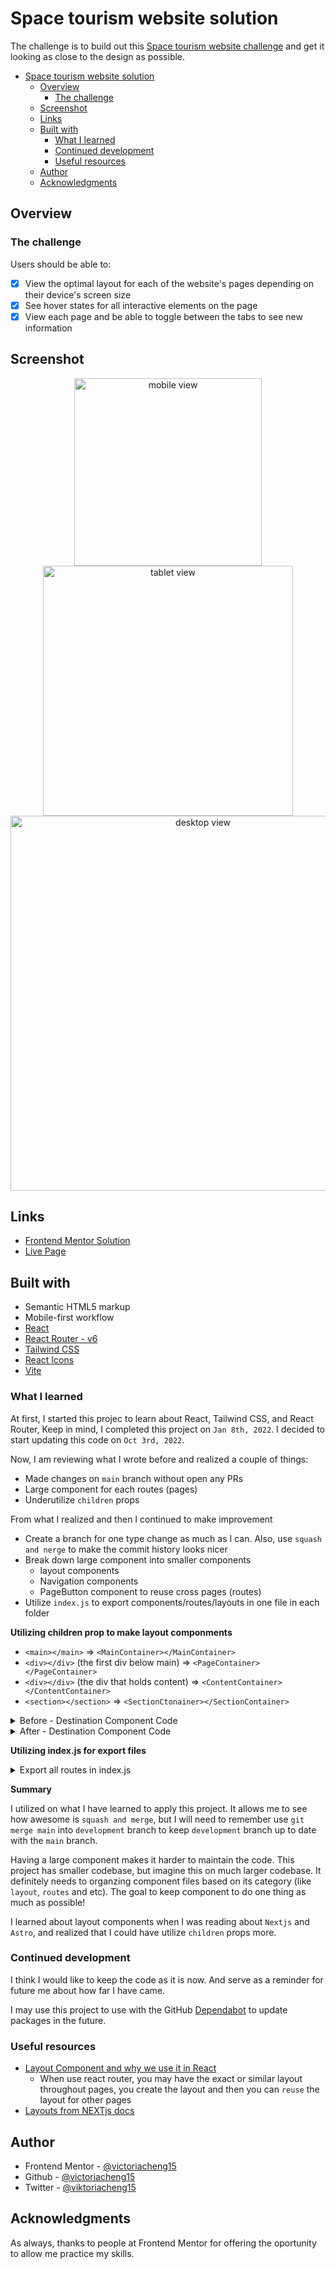 # Space tourism website solution

The challenge is to build out this [Space tourism website challenge](https://www.frontendmentor.io/challenges/space-tourism-multipage-website-gRWj1URZ3) and get it looking as close to the design as possible.

- [Space tourism website solution](#space-tourism-website-solution)
  - [Overview](#overview)
    - [The challenge](#the-challenge)
  - [Screenshot](#screenshot)
  - [Links](#links)
  - [Built with](#built-with)
    - [What I learned](#what-i-learned)
    - [Continued development](#continued-development)
    - [Useful resources](#useful-resources)
  - [Author](#author)
  - [Acknowledgments](#acknowledgments)

## Overview

### The challenge

Users should be able to:

- [x] View the optimal layout for each of the website's pages depending on their device's screen size
- [x] See hover states for all interactive elements on the page
- [x] View each page and be able to toggle between the tabs to see new information

## Screenshot

<div align="center">
  <img src="https://user-images.githubusercontent.com/35031228/148137582-7a9a91f6-9129-43be-ae9a-1b8d25c015db.png" alt="mobile view" width="300"/>
  <img src="https://user-images.githubusercontent.com/35031228/148137584-07bf82f0-69d5-4513-aa3b-c01cb89645cf.png" alt="tablet view" width="400"/>
  <img src="https://user-images.githubusercontent.com/35031228/148599848-9358c011-3db4-4a6a-8680-e74d5fad291b.png" alt="desktop view" width="600"/>
</div>

## Links

- [Frontend Mentor Solution](https://www.frontendmentor.io/challenges/space-tourism-multipage-website-gRWj1URZ3/hub/space-tourism-built-with-react-router-react-and-tailwind-46DS14ast)
- [Live Page](https://fem-space-tourism-vc.vercel.app/)

## Built with

- Semantic HTML5 markup
- Mobile-first workflow
- [React](https://reactjs.org/)
- [React Router - v6](https://reactrouter.com/en/v6.3.0)
- [Tailwind CSS](https://tailwindcss.com/)
- [React Icons](https://react-icons.github.io/react-icons/)
- [Vite](https://vitejs.dev/)

### What I learned

At first, I started this projec to learn about React, Tailwind CSS, and React Router, Keep in mind, I completed this project on `Jan 8th, 2022`. I decided to start updating this code on `Oct 3rd, 2022`.

Now, I am reviewing what I wrote before and realized a couple of things:
- Made changes on `main` branch without open any PRs
- Large component for each routes (pages)
- Underutilize `children` props

From what I realized and then I continued to make improvement
- Create a branch for one type change as much as I can. Also, use `squash and nerge` to make the commit history looks nicer
- Break down large component into smaller components
  - layout components
  - Navigation components
  - PageButton component to reuse cross pages (routes)
- Utilize `index.js` to export components/routes/layouts in one file in each folder


**Utilizing children prop to make layout componments**
- `<main></main>` => `<MainContainer></MainContainer>`
- `<div></div>` (the first div below main) => `<PageContainer></PageContainer>`
- `<div></div>` (the div that holds content) => `<ContentContainer></ContentContainer>`
- `<section></section>` => `<SectionCtonainer></SectionContainer>`

<details close>
<summary>Before - Destination Component Code</summary>

```js
<main className="pt-24 pb-8 text-white main-bg md:pt-36 bpCustom:pt-56 bg-destination-mobile md:bg-destination-tablet bpCustom:bg-destination-desktop before:bg-destination-mobile md:before:bg-destination-table bpCustom:before:bg-destination-desktop">
      <div className="m-auto max-w-screen-bpCustom">
        <PageTitle span="01" title="pick your destination" />
        <div className="flex flex-col items-center justify-center gap-10 bpCustom:gap-20 bpCustom:flex-row">
          <ImageBox
            classes="w-[10.63rem] md:w-[18.75rem] bpCustom:w-[27.81rem] aspect-square"
            src={`./assets/destination/image-${planetName}.png`}
            alt={planetName}
          />
          <section className="flex flex-col items-center">
            <div className="flex items-center justify-center w-full gap-4 mb-7">
              {
                planetList.map((planet) => (
                  <button
                    key={planet.id}
                    onClick={changePlanet}
                    data-planet={planet.name}
                    type="button"
                    className={`relative h-full pb-2 text-lg tracking-widest uppercase content-none link-hover font-barlow ${planet.name === planetName ? 'link-active' : 'inactive'}`}
                  >
                    {planet.name}
                  </button>
                ))
              }
            </div>
            <div className="flex flex-col items-center justify-center gap-4">
              <InfoTitle title={planetName} largeText />
              <Paragraph
                paragraph={data.map((planet) => (planet.name.toLowerCase() === planetName ? planet.info.description : ''))}
              />
              <div className="w-full h-0.5 bg-white/50 mb-8" />
              <div className="flex flex-col items-center justify-center w-full gap-10 md:flex-row">
                <TravelInfo
                  title="avg. distance"
                  travel={data.map((planet) => (planet.name.toLowerCase() === planetName ? planet.info.distance : ''))}
                />
                <TravelInfo
                  title="est. travel time"
                  travel={data.map((planet) => (planet.name.toLowerCase() === planetName ? planet.info.travel : ''))}
                />
              </div>
            </div>
          </section>
        </div>
      </div>
    </main>
```

</details>

<details close>
<summary>After - Destination Component Code</summary>

```js
<MainContainer compName={DESTINATIONS}>
      <PageContainer>
        <PageTitle span="01" title="pick your destination" />
        <ContentContainer compName={DESTINATIONS}>
          <ImageBox
            compName={DESTINATIONS}
            src={`./assets/destination/image-${planetName}.png`}
            alt={planetName}
          />
          <SectionContainer compName={DESTINATIONS}>
            <div className="mb-7 flex w-full items-center justify-center gap-4">
              {planetList.map(({ id, name }) => (
                <PageButton
                  key={id}
                  onClick={changePlanet}
                  dataName={name}
                  compName={DESTINATIONS}
                  compClass={name === planetName ? 'link-active' : ''}
                  btnContext={name}
                />
              ))}
            </div>
            <div className="flex flex-col items-center justify-center gap-4">
              <InfoTitle title={planetName} largeText />
              <Paragraph
                paragraph={data.map((planet) =>
                  planet.name.toLowerCase() === planetName
                    ? planet.info.description
                    : ''
                )}
              />
              <div className="mb-8 h-0.5 w-full bg-white/50" />
              <div className="flex w-full flex-col items-center justify-center gap-10 md:flex-row">
                <TravelInfo
                  title="avg. distance"
                  travel={data.map((planet) =>
                    planet.name.toLowerCase() === planetName
                      ? planet.info.distance
                      : ''
                  )}
                />
                <TravelInfo
                  title="est. travel time"
                  travel={data.map((planet) =>
                    planet.name.toLowerCase() === planetName
                      ? planet.info.travel
                      : ''
                  )}
                />
              </div>
            </div>
          </SectionContainer>
        </ContentContainer>
      </PageContainer>
    </MainContainer>
```

</details>

**Utilizing index.js for export files**

<details close>
<summary>Export all routes in index.js</summary>

File path: `src/routes/index.js`

```js
export { default as Crew } from './Crew';
export { default as Destination } from './Destination';
export { default as Home } from './Home';
export { default as Technology } from './Technology';
```

In `App.jsx`

```js
import { Home, Destination, Crew, Technology } from './routes';
```

If dont use `index.js` to keep all exports, you would need to import each route like code block below.

```js
import Home from './routes/Home';
import Destination from './routes/Destination';
import Crew from './routes/Crew';
import Technology from './routes/Technology';
```

Note: As always, there is no right or wrong way on how to export or import files. It is a personal preference. I decided to do this way for a curiosity reason. I do think this way is pretty good and it reduces the amount of import lines in your component files.

</details>

**Summary**

I utilized on what I have learned to apply this project. It allows me to see how awesome is `squash and merge`, but I will need to remember use `git merge main` into `development` branch to keep `development` branch up to date with the `main` branch. 

Having a large component makes it harder to maintain the code. This project has smaller codebase, but imagine this on much larger codebase. It definitely needs to organzing component files based on its category (like `layout`, `routes` and etc). The goal to keep component to do one thing as much as possible!

I learned about layout components when I was reading about `Nextjs` and `Astro`, and realized that I could have utilize `children` props more.

### Continued development

I think I would like to keep the code as it is now. And serve as a reminder for future me about how far I have came. 

I may use this project to use with the GitHub [Dependabot](https://github.com/dependabot) to update packages in the future.

### Useful resources

- [Layout Component and why we use it in React](https://dev.to/olenadrugalya/layout-component-and-why-we-use-it-in-react-d8b)
  - When use react router, you may have the exact or similar layout throughout pages, you create the layout and then you can `reuse` the layout for other pages
- [Layouts from NEXTjs docs](https://nextjs.org/docs/basic-features/layouts)


## Author

- Frontend Mentor - [@victoriacheng15](https://www.frontendmentor.io/profile/victoriacheng15)
- Github - [@victoriacheng15](https://github.com/victoriacheng15)
- Twitter - [@viktoriacheng15](https://twitter.com/viktoriacheng15)

## Acknowledgments

As always, thanks to people at Frontend Mentor for offering the oportunity to allow me practice my skills.
